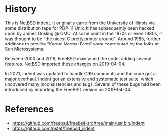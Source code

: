 # History

This is NetBSD indent.  It originally came from the University of Illinois via
some distribution tape for PDP-11 Unix.  It has subsequently been hacked upon
by James Gosling @ CMU.  At some point in the 1970s or even 1980s, it was
thought to be "the nicest C pretty printer around".  Around 1985, further
additions to provide "Kernel Normal Form" were contributed by the folks at Sun
Microsystems.

Between 2000 and 2019, FreeBSD maintained the code, adding several features.
NetBSD imported these changes on 2019-04-04.

In 2021, indent was updated to handle C99 comments and the code got a major
overhaul.  Indent got an extensive and systematic test suite, which uncovered
many inconsistencies and bugs.  Several of these bugs had been introduced by
importing the FreeBSD version on 2019-04-04.

# References

* https://github.com/freebsd/freebsd-src/tree/main/usr.bin/indent
* https://github.com/pstef/freebsd_indent
